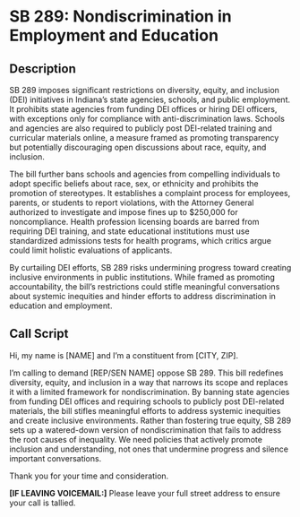 # SB 289: Nondiscrimination in Employment and Education

## Description
SB 289 imposes significant restrictions on diversity, equity, and inclusion (DEI) initiatives in Indiana’s state agencies, schools, and public employment. It prohibits state agencies from funding DEI offices or hiring DEI officers, with exceptions only for compliance with anti-discrimination laws. Schools and agencies are also required to publicly post DEI-related training and curricular materials online, a measure framed as promoting transparency but potentially discouraging open discussions about race, equity, and inclusion.

The bill further bans schools and agencies from compelling individuals to adopt specific beliefs about race, sex, or ethnicity and prohibits the promotion of stereotypes. It establishes a complaint process for employees, parents, or students to report violations, with the Attorney General authorized to investigate and impose fines up to $250,000 for noncompliance. Health profession licensing boards are barred from requiring DEI training, and state educational institutions must use standardized admissions tests for health programs, which critics argue could limit holistic evaluations of applicants.

By curtailing DEI efforts, SB 289 risks undermining progress toward creating inclusive environments in public institutions. While framed as promoting accountability, the bill’s restrictions could stifle meaningful conversations about systemic inequities and hinder efforts to address discrimination in education and employment.

## Call Script
Hi, my name is [NAME] and I’m a constituent from [CITY, ZIP].

I’m calling to demand [REP/SEN NAME] oppose SB 289. This bill redefines diversity, equity, and inclusion in a way that narrows its scope and replaces it with a limited framework for nondiscrimination. By banning state agencies from funding DEI offices and requiring schools to publicly post DEI-related materials, the bill stifles meaningful efforts to address systemic inequities and create inclusive environments. Rather than fostering true equity, SB 289 sets up a watered-down version of nondiscrimination that fails to address the root causes of inequality. We need policies that actively promote inclusion and understanding, not ones that undermine progress and silence important conversations.

Thank you for your time and consideration.


**[IF LEAVING VOICEMAIL:]**
Please leave your full street address to ensure your call is tallied.
